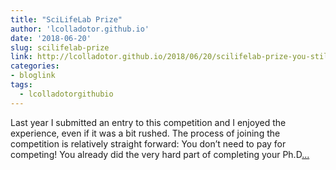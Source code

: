 ```yaml
---
title: "SciLifeLab Prize"
author: 'lcolladotor.github.io'
date: '2018-06-20'
slug: scilifelab-prize
link: http://lcolladotor.github.io/2018/06/20/scilifelab-prize-you-still-have-time-to-participate/
categories:
- bloglink
tags:
  - lcolladotorgithubio
---
```


Last year I submitted an entry to this competition and I enjoyed the experience, even if it was a bit rushed. The process of joining the competition is relatively straight forward: You don’t need to pay for competing! You already did the very hard part of completing your Ph.D[... <i class="fas fa-external-link-alt"></i>](http://lcolladotor.github.io/2018/06/20/scilifelab-prize-you-still-have-time-to-participate/)

